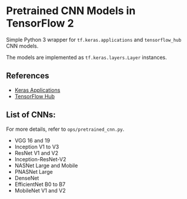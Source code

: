 # Pretrained CNN Models in TensorFlow 2

Simple Python 3 wrapper for `tf.keras.applications` and `tensorflow_hub` CNN models.

The models are implemented as `tf.keras.layers.Layer` instances.


## References

* [Keras Applications](https://github.com/keras-team/keras-applications/tree/976050c468ff949bcbd9b9cf64fe1d5c81db3f3a)
* [TensorFlow Hub](https://www.tensorflow.org/hub/api_docs/python/hub)


## List of CNNs:

For more details, refer to `ops/pretrained_cnn.py`.

* VGG 16 and 19
* Inception V1 to V3
* ResNet V1 and V2
* Inception-ResNet-V2
* NASNet Large and Mobile
* PNASNet Large
* DenseNet
* EfficientNet B0 to B7
* MobileNet V1 and V2